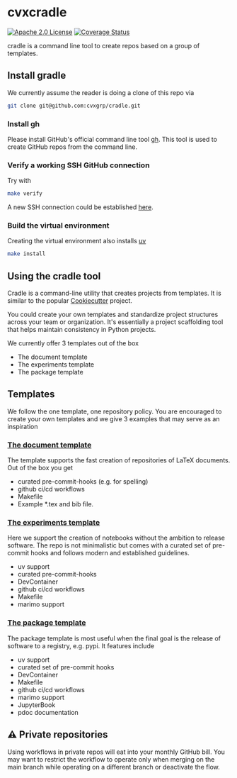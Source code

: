 # cvxcradle

[![Apache 2.0 License](https://img.shields.io/badge/License-APACHEv2-brightgreen.svg)](https://github.com/cvxgrp/cradle/blob/master/LICENSE)
[![Coverage Status](https://coveralls.io/repos/github/cvxgrp/cradle/badge.png?branch=main)](https://coveralls.io/github/cvxgrp/cradle?branch=main)

cradle is a command line tool to create repos based on a group of templates.

## Install gradle

We currently assume the reader is doing a clone of this repo via

```bash
git clone git@github.com:cvxgrp/cradle.git
```

### Install gh

Please install GitHub's official command line tool [gh](https://github.com/cli/cli).
This tool is used to create GitHub repos from the command line.

### Verify a working SSH GitHub connection

Try with

```bash
make verify
```

A new SSH connection could be established [here](https://docs.github.com/en/authentication/connecting-to-github-with-ssh/generating-a-new-ssh-key-and-adding-it-to-the-ssh-agent).

### Build the virtual environment

Creating the virtual environment also installs [uv](https://docs.astral.sh/uv/getting-started/installation/)

```bash
make install
```

## Using the cradle tool

Cradle is a command-line utility that creates projects from templates.
It is similar to the popular
[Cookiecutter](https://cookiecutter.readthedocs.io/en/stable/#) project.

You could create your own templates and standardize project structures
across your team or organization.
It's essentially a project scaffolding tool that helps maintain consistency
in Python projects.

We currently offer $3$ templates out of the box

* The document template
* The experiments template
* The package template

## Templates

We follow the one template, one repository policy.
You are encouraged to create your own templates and we give $3$ examples that
may serve as an inspiration

### [The document template](https://github.com/tschm/paper)

The template supports the fast creation of repositories of LaTeX documents.
Out of the box you get

* curated pre-commit-hooks (e.g. for spelling)
* github ci/cd workflows
* Makefile
* Example *.tex and bib file.


### [The experiments template](https://github.com/tschm/experiments)

Here we support the creation of notebooks without the ambition to release software.
The repo is not minimalistic but comes with a curated set of pre-commit hooks and
follows modern and established guidelines.

* uv support
* curated pre-commit-hooks
* DevContainer
* github ci/cd workflows
* Makefile
* marimo support


### [The package template](https://github.com/tschm/package)

The package template is most useful when the final
goal is the release of software to a registry, e.g. pypi.
It features include

* uv support
* curated set of pre-commit hooks
* DevContainer
* Makefile
* github ci/cd workflows
* marimo support
* JupyterBook
* pdoc documentation


## :warning: Private repositories

Using workflows in private repos will eat into your monthly GitHub bill.
You may want to restrict the workflow to operate only when merging on the main branch
while operating on a different branch or deactivate the flow.
